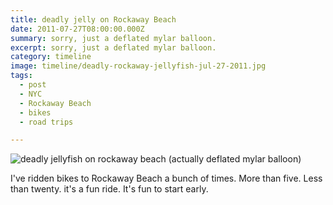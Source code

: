 ```yaml
---
title: deadly jelly on Rockaway Beach
date: 2011-07-27T08:00:00.000Z
summary: sorry, just a deflated mylar balloon.
excerpt: sorry, just a deflated mylar balloon.
category: timeline
image: timeline/deadly-rockaway-jellyfish-jul-27-2011.jpg
tags:
  - post 
  - NYC
  - Rockaway Beach
  - bikes
  - road trips

---
```


![deadly jellyfish on rockaway beach (actually deflated mylar balloon)](/static/img/timeline/deadly-rockaway-jellyfish-jul-27-2011.jpg "deadly jellyfish on rockaway beach (actually deflated mylar balloon)")

I've ridden bikes to Rockaway Beach a bunch of times. More than five. Less than twenty. it's a fun ride. It's fun to start early.
